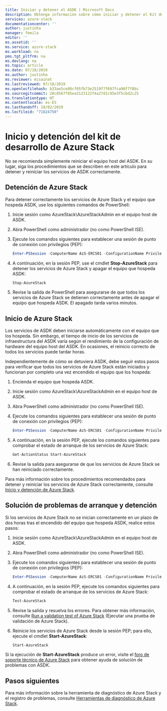 ```yaml
---
title: Iniciar y detener el ASDK | Microsoft Docs
description: Obtenga información sobre cómo iniciar y detener el Kit de desarrollo de Azure Stack (ASDK).
services: azure-stack
documentationcenter: ''
author: justinha
manager: femila
editor: ''
ms.assetid: ''
ms.service: azure-stack
ms.workload: na
pms.tgt_pltfrm: na
ms.devlang: na
ms.topic: article
ms.date: 07/18/2019
ms.author: justinha
ms.reviewer: misainat
ms.lastreviewed: 07/18/2019
ms.openlocfilehash: b33ae5ce88cf05fb73e2519f7f697fca90f7f8bc
ms.sourcegitcommit: 28c8567f85ea3123122f4a27d1c95e3f5cbd2c25
ms.translationtype: HT
ms.contentlocale: es-ES
ms.lasthandoff: 10/02/2019
ms.locfileid: "71824750"
---
```

# <a name="start-and-stop-the-asdk"></a>Inicio y detención del kit de desarrollo de Azure Stack
No se recomienda simplemente reiniciar el equipo host del ASDK. En su lugar, siga los procedimientos que se describen en este artículo para detener y reiniciar los servicios de ASDK correctamente.

## <a name="stop-azure-stack"></a>Detención de Azure Stack 
Para detener correctamente los servicios de Azure Stack y el equipo que hospeda ASDK, use los siguientes comandos de PowerShell:

1. Inicie sesión como AzureStack\AzureStackAdmin en el equipo host de ASDK.
2. Abra PowerShell como administrador (no como PowerShell ISE).
3. Ejecute los comandos siguientes para establecer una sesión de punto de conexión con privilegios (PEP): 

   ```powershell
   Enter-PSSession -ComputerName AzS-ERCS01 -ConfigurationName PrivilegedEndpoint
   ```
4. A continuación, en la sesión PEP, use el cmdlet **Stop-AzureStack** para detener los servicios de Azure Stack y apagar el equipo que hospeda ASDK:

   ```powershell
   Stop-AzureStack
   ```
5. Revise la salida de PowerShell para asegurarse de que todos los servicios de Azure Stack se detienen correctamente antes de apagar el equipo que hospeda ASDK. El apagado tarda varios minutos.

## <a name="start-azure-stack"></a>Inicio de Azure Stack 
Los servicios de ASDK deben iniciarse automáticamente con el equipo que los hospeda. Sin embargo, el tiempo de inicio de los servicios de infraestructura del ASDK varía según el rendimiento de la configuración de hardware del equipo host del ASDK. En ocasiones, el reinicio correcto de todos los servicios puede tardar horas.

Independientemente de cómo se detuviera ASDK, debe seguir estos pasos para verificar que todos los servicios de Azure Stack están iniciados y funcionan por completo una vez encendido el equipo que los hospeda: 

1. Encienda el equipo que hospeda ASDK. 
2. Inicie sesión como AzureStack\AzureStackAdmin en el equipo host de ASDK.
3. Abra PowerShell como administrador (no como PowerShell ISE).
4. Ejecute los comandos siguientes para establecer una sesión de punto de conexión con privilegios (PEP):

   ```powershell
   Enter-PSSession -ComputerName AzS-ERCS01 -ConfigurationName PrivilegedEndpoint
   ```
5. A continuación, en la sesión PEP, ejecute los comandos siguientes para comprobar el estado de arranque de los servicios de Azure Stack:

   ```powershell
   Get-ActionStatus Start-AzureStack
   ```
6. Revise la salida para asegurarse de que los servicios de Azure Stack se han reiniciado correctamente.

Para más información sobre los procedimientos recomendados para detener y reiniciar los servicios de Azure Stack correctamente, consulte [Inicio y detención de Azure Stack](../operator/azure-stack-start-and-stop.md).

## <a name="troubleshoot-startup-and-shutdown"></a>Solución de problemas de arranque y detención 
Si los servicios de Azure Stack no se inician correctamente en un plazo de dos horas tras el encendido del equipo que hospeda ASDK, realice estos pasos:

1. Inicie sesión como AzureStack\AzureStackAdmin en el equipo host de ASDK.
2. Abra PowerShell como administrador (no como PowerShell ISE).
3. Ejecute los comandos siguientes para establecer una sesión de punto de conexión con privilegios (PEP):

   ```powershell
   Enter-PSSession -ComputerName AzS-ERCS01 -ConfigurationName PrivilegedEndpoint
   ```
4. A continuación, en la sesión PEP, ejecute los comandos siguientes para comprobar el estado de arranque de los servicios de Azure Stack:

   ```powershell
   Test-AzureStack
   ```
5. Revise la salida y resuelva los errores. Para obtener más información, consulte [Run a validation test of Azure Stack](../operator/azure-stack-diagnostic-test.md) (Ejecutar una prueba de validación de Azure Stack).
6. Reinicie los servicios de Azure Stack desde la sesión PEP; para ello, ejecute el cmdlet **Start-AzureStack**:

   ```powershell
   Start-AzureStack
   ```

Si la ejecución de **Start-AzureStack** produce un error, visite el [foro de soporte técnico de Azure Stack](https://social.msdn.microsoft.com/Forums/en-US/home?forum=azurestack) para obtener ayuda de solución de problemas con ASDK. 

## <a name="next-steps"></a>Pasos siguientes 
Para más información sobre la herramienta de diagnóstico de Azure Stack y el registro de problemas, consulte [Herramientas de diagnóstico de Azure Stack](../operator/azure-stack-configure-on-demand-diagnostic-log-collection.md#using-pep-to-collect-diagnostic-logs).
